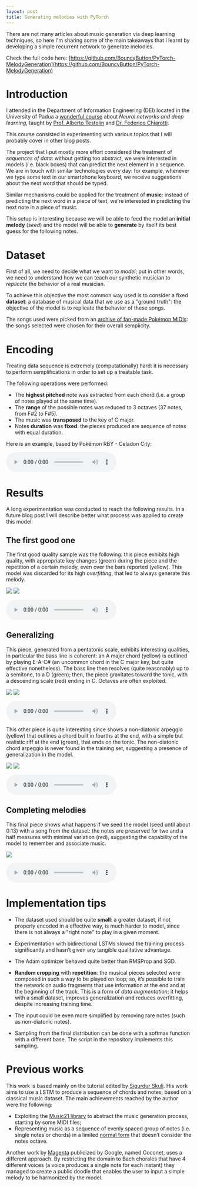 ```yaml
---
layout: post
title: Generating melodies with PyTorch
---
```


There are not many articles about music generation via deep learning techniques, so here I'm sharing some of the main takeaways that I learnt by developing a simple recurrent network to generate melodies.

Check the full code here: [https://github.com/BouncyButton/PyTorch-MelodyGeneration](https://github.com/BouncyButton/PyTorch-MelodyGeneration)

# Introduction

I attended in the Department of Information Engineering (DEI) located in the University of Padua a [wonderful course](https://didattica.unipd.it/off/2019/LM/IN/IN2371/005PD/INP9086459/N0) about *Neural networks and deep learning*, taught by [Prof. Alberto Testolin](https://didattica.unipd.it/off/2019/LM/IN/IN2371/005PD/INP9086459/N0) and [Dr. Federico Chiarotti](https://www.dei.unipd.it/persona/EB99502C0B5BC54A2F2AFF873027AD4E).

This course consisted in experimenting with various topics that I will probably cover in other blog posts.

The project that I put mostly more effort considered the treatment of *sequences of data*: without getting too abstract, we were interested in models (i.e. black boxes) that can predict the next element in a sequence. We are in touch with similar technologies every day: for example, whenever we type some text in our smartphone keyboard, we receive suggestions about the next word that should be typed.

Similar mechanisms could be applied for the treatment of **music**: instead of predicting the next word in a piece of text, we're interested in predicting the next note in a piece of music.

This setup is interesting because we will be able to feed the model an **initial melody** (*seed*) and the model will be able to **generate** by itself its best guess for the following notes.   

# Dataset

First of all, we need to decide what we want to *model*; put in other words, we need to understand how we can teach our synthetic musician to *replicate* the behavior of a real musician.

To achieve this objective the most common way used is to consider a fixed **dataset**: a database of musical data that we use as a "ground truth": the objective of the model is to replicate the behavior of these songs.

The songs used were picked from an [archive of fan-made Pokémon MIDIs](https://drive.google.com/drive/u/0/folders/1C1mRfK0XVaeUo7nOHnKsZs5wHZua89Fx): the songs selected were chosen for their overall semplicity.


# Encoding
Treating data sequence is extremely (computationally) hard: it is necessary to perform semplifications in order to set up a treatable task.

The following operations were performed:

* The **highest pitched** note was extracted from each chord (i.e. a group of notes played at the same time).
* The **range** of the possible notes was reduced to 3 octaves (37 notes, from F#2 to F#5).
* The music was **transposed** to the key of C major.
* Notes **duration** was **fixed**: the pieces produced are sequence of notes with equal duration. 


Here is an example, based by Pokémon RBY - Celadon City:

<audio controls>
  <source src="https://bouncybutton.github.io/content/midi/musicgen1/midi%20inputs/Pokemon RedBlueYellow - Celadon City.ogg" type="audio/ogg">
</audio>

# Results

A long experimentation was conducted to reach the following results. In a future blog post I will describe better what process was applied to create this model.


## The first good one
The first good quality sample was the following: this piece exhibits high quality, with appropriate key changes (green) during the piece and the repetition of a certain melody, even over the bars reported (yellow). This model was discarded for its high *overfitting*, that led to always generate this melody.

![](https://bouncybutton.github.io/images/music/figure_2_1.png)
![](https://bouncybutton.github.io/images/music/figure_2_2.png)

<audio controls>
  <source src="https://bouncybutton.github.io/content/midi/musicgen1/midi%20outputs/figure2_cut.ogg" type="audio/ogg">
</audio>

## Generalizing
This piece, generated from a pentatonic scale, exhibits interesting qualities, in particular the bass line is coherent: an A major chord (yellow) is outlined by playing E-A-C# (an uncommon chord in the C major key, but quite effective nonetheless). The bass line then resolves (quite reasonably) up to a semitone, to a D (green); then, the piece gravitates toward the tonic, with a descending scale (red) ending in C. Octaves are often exploited.

![](https://bouncybutton.github.io/images/music/figure_3_1.png)
![](https://bouncybutton.github.io/images/music/figure_3_2.png)

<audio controls>
  <source src="https://bouncybutton.github.io/content/midi/musicgen1/midi%20outputs/figure3_cut.ogg" type="audio/ogg">
</audio>

This other piece is quite interesting since shows a non-diatonic arpeggio (yellow) that outlines a chord built in fourths at the end, with a simple but realistic riff at the end (green), that ends on the tonic. The non-diatonic chord arpeggio is never found in the training set, suggesting a presence of generalization in the model.

![](https://bouncybutton.github.io/images/music/figure_4_1.png)
![](https://bouncybutton.github.io/images/music/figure_4_2.png)

<audio controls>
  <source src="https://bouncybutton.github.io/content/midi/musicgen1/midi%20outputs/figure4_cut.ogg" type="audio/ogg">
</audio>

## Completing melodies

This final piece shows what happens if we seed the model (seed until about 0:13) with a song from the dataset: the notes are preserved for two and a half measures with minimal variation (red), suggesting the capability of the model to remember and associate music. 

![](https://bouncybutton.github.io/images/music/figure_5_1.png)

<audio controls>
  <source src="https://bouncybutton.github.io/content/midi/musicgen1/midi%20outputs/figure5.ogg" type="audio/ogg">
</audio>

# Implementation tips

* The dataset used should be quite **small**: a greater dataset, if not properly encoded in a effective way, is much harder to model, since there is not always a "right note" to play in a given moment.

* Experimentation with bidirectional LSTMs slowed the training process significantly and hasn’t given any tangible qualitative advantage.

* The Adam optimizer behaved quite better than RMSProp and SGD.

*	**Random cropping** with **repetition**: the musical pieces selected were composed in such a way to be played on loop; so, it’s possible to train the network on audio fragments that use information at the end and at the beginning of the track. This is a form of *data augmentation*; it helps with a small dataset, improves generalization and reduces overfitting, despite increasing training time. 

* The input could be even more simplified by removing rare notes (such as non-diatonic notes).

* Sampling from the final distribution can be done with a softmax function with a different base. The script in the repository implements this sampling.

# Previous works

This work is based mainly on the tutorial edited by
[Sigurdur Skuli](https://towardsdatascience.com/how-to-generatemusic-using-a-lstm-neural-network-in-keras-68786834d4c5). His work aims to use a LSTM to produce a sequence of chords and notes, based on a classical music dataset. 
The main achievements reached by the author were the following:

* Exploiting the [Music21 library](https://web.mit.edu/music21/) to abstract the
music generation process, starting by some MIDI files;
* Representing music as a sequence of evenly spaced group of notes (i.e. single notes or chords) in a limited [normal form](https://web.mit.edu/music21/doc/moduleReference/moduleChord.html#music21.chord.Chord.normalOrder) that doesn’t consider the notes octave.

Another work by [Magenta](https://www.google.com/doodles/celebrating-johannsebastian-bach) publicized by Google, named Coconet, uses a different approach. By restricting the domain to Bach chorales that have 4 different voices (a voice produces a single note for each instant) they managed to create a public doodle that enables the user to input a simple melody to be harmonized by the model. 


